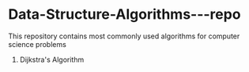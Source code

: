 # Data-Structure-Algorithms---repo
This repository contains most commonly used algorithms for computer science problems
  1. Dijkstra's Algorithm

